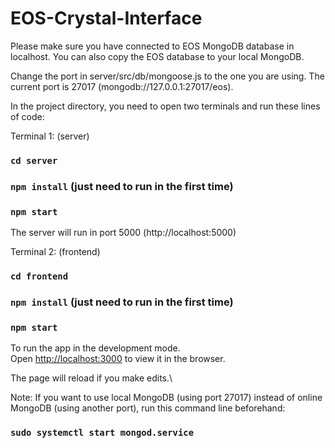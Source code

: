 # EOS-Crystal-Interface

Please make sure you have connected to EOS MongoDB database in localhost. You can also copy the EOS database to your local MongoDB.

Change the port in server/src/db/mongoose.js to the one you are using. The current port is 27017 (mongodb://127.0.0.1:27017/eos).

In the project directory, you need to open two terminals and run these lines of code:

Terminal 1: (server)
### `cd server` 
### `npm install` (just need to run in the first time)
### `npm start`
The server will run in port 5000 (http://localhost:5000)

Terminal 2: (frontend)
### `cd frontend` 
### `npm install` (just need to run in the first time)
### `npm start`

To run the app in the development mode.\
Open [http://localhost:3000](http://localhost:3000) to view it in the browser.

The page will reload if you make edits.\

Note: If you want to use local MongoDB (using port 27017) instead of online MongoDB (using another port), run this command line beforehand:

### `sudo systemctl start mongod.service`
